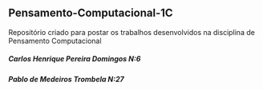 ## Pensamento-Computacional-1C
Repositório criado para postar os trabalhos desenvolvidos na disciplina de Pensamento Computacional
##### Carlos Henrique Pereira Domingos N:6
##### Pablo de Medeiros Trombela N:27
